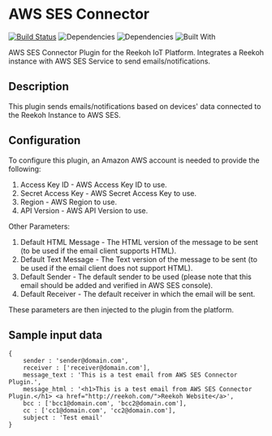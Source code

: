 # AWS SES Connector
[![Build Status](https://travis-ci.org/Reekoh/ses-connector.svg)](https://travis-ci.org/Reekoh/ses-connector)
![Dependencies](https://img.shields.io/david/Reekoh/ses-connector.svg)
![Dependencies](https://img.shields.io/david/dev/Reekoh/ses-connector.svg)
![Built With](https://img.shields.io/badge/built%20with-gulp-red.svg)

AWS SES Connector Plugin for the Reekoh IoT Platform. Integrates a Reekoh instance with AWS SES Service to send emails/notifications.

## Description
This plugin sends emails/notifications based on devices' data connected to the Reekoh Instance to AWS SES.

## Configuration
To configure this plugin, an Amazon AWS account is needed to provide the following:

1. Access Key ID - AWS Access Key ID to use.
2. Secret Access Key - AWS Secret Access Key to use.
3. Region - AWS Region to use.
4. API Version - AWS API Version to use.

Other Parameters:

1. Default HTML Message - The HTML version of the message to be sent (to be used if the email client supports HTML).
2. Default Text Message - The Text version of the message to be sent (to be used if the email client does not support HTML).
3. Default Sender - The default sender to be used (please note that this email should be added and verified in AWS SES console).
4. Default Receiver -  The default receiver in which the email will be sent.

These parameters are then injected to the plugin from the platform.

## Sample input data
```
{
    sender : 'sender@domain.com',
    receiver : ['receiver@domain.com'],
    message_text : 'This is a test email from AWS SES Connector Plugin.',
    message_html : '<h1>This is a test email from AWS SES Connector Plugin.</h1> <a href="http://reekoh.com/">Reekoh Website</a>',
    bcc : ['bcc1@domain.com', 'bcc2@domain.com'],
    cc : ['cc1@domain.com', 'cc2@domain.com'],
    subject : 'Test email'
}
```